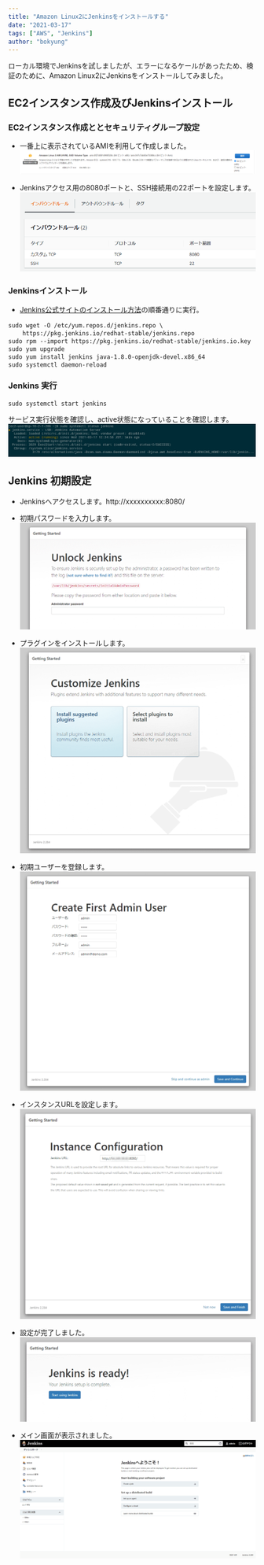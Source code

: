 ```yaml
---
title: "Amazon Linux2にJenkinsをインストールする"
date: "2021-03-17"
tags: ["AWS", "Jenkins"]
author: "bokyung"
---
```


ローカル環境でJenkinsを試しましたが、エラーになるケールがあったため、検証のために、Amazon Linux2にJenkinsをインストールしてみました。

## EC2インスタンス作成及びJenkinsインストール
### EC2インスタンス作成ととセキュリティグループ設定
* 一番上に表示されているAMIを利用して作成しました。
![ec2](/images/2021/0317/ec2_ja.png)

* Jenkinsアクセス用の8080ポートと、SSH接続用の22ポートを設定します。
![ec2_sg](/images/2021/0317/ec2_sg_ja.png)

### Jenkinsインストール
* [Jenkins公式サイトのインストール方法](https://www.jenkins.io/doc/book/installing/linux/#red-hat-centos)の順番通りに実行。

```
sudo wget -O /etc/yum.repos.d/jenkins.repo \
    https://pkg.jenkins.io/redhat-stable/jenkins.repo
sudo rpm --import https://pkg.jenkins.io/redhat-stable/jenkins.io.key
sudo yum upgrade
sudo yum install jenkins java-1.8.0-openjdk-devel.x86_64
sudo systemctl daemon-reload
```

### Jenkins 実行
```
sudo systemctl start jenkins
```

サービス実行状態を確認し、active状態になっていることを確認します。
![jenkins_status](/images/2021/0317/jenkins_status.png)

## Jenkins 初期設定
* Jenkinsへアクセスします。http://xxxxxxxxxx:8080/
* 初期パスワードを入力します。
![jenkins_init](/images/2021/0317/jenkins_init.png)

* プラグインをインストールします。
![jenkins_custom](/images/2021/0317/jenkins_custom.png)

* 初期ユーザーを登録します。
![jenkins_start_user](/images/2021/0317/jenkins_start_user_ja.png)

* インスタンスURLを設定します。
![contexts](/images/2021/0317/jenkins_start_instance.png)

* 設定が完了しました。
![contexts](/images/2021/0317/jenkins_start.png)

* メイン画面が表示されました。
![contexts](/images/2021/0317/jenkins_top_ja.png)


